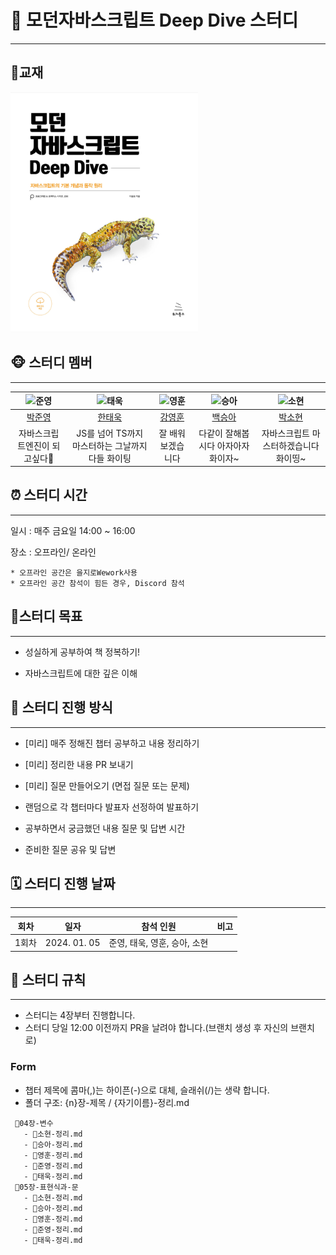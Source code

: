 # 📖 모던자바스크립트 Deep Dive 스터디

---

## 📕교재

<img src="./images/book_img.png" width='300px'>

## 🐵 스터디 멤버

---

| <img src="https://avatars.githubusercontent.com/u/37425309?v=4" title="준영"> | <img src = "https://avatars.githubusercontent.com/u/90249043?v=4" title="태욱"> | <img src="https://avatars.githubusercontent.com/u/155596644?v=4" title="영훈"> | <img src="https://avatars.githubusercontent.com/u/155128712?v=4" title="승아"> | <img src="https://avatars.githubusercontent.com/u/63449836?v=4" title="소현"> |
| :---------------------------------------------------------------------------: | :-----------------------------------------------------------------------------: | :----------------------------------------------------------------------------: | :----------------------------------------------------------------------------: | :---------------------------------------------------------------------------: |
|                    [박준영](https://github.com/zoonyoung)                     |                      [한태욱](https://github.com/TaeUk471)                      |                    [강영훈](https://github.com/harrykotter)                    |                     [백승아](https://github.com/seungAAA)                      |                    [박소현](https://github.com/thgus5335)                     |
|                         자바스크립트엔진이 되고싶다🤖                         |                JS를 넘어 TS까지 마스터하는 그날까지 다들 화이팅                 |                               잘 배워보겠습니다                                |                       다같이 잘해봅시다 아자아자 화이자~                       |                     자바스크립트 마스터하겠습니다 화이띵~                     |

## ⏰ 스터디 시간

---

일시 : 매주 금요일 14:00 ~ 16:00

장소 : 오프라인/ 온라인

    * 오프라인 공간은 을지로Wework사용
    * 오프라인 공간 참석이 힘든 경우, Discord 참석

## 👻스터디 목표

---

- 성실하게 공부하여 책 정복하기!

- 자바스크립트에 대한 깊은 이해

## 🎃 스터디 진행 방식

---

- [미리] 매주 정해진 챕터 공부하고 내용 정리하기

- [미리] 정리한 내용 PR 보내기

- [미리] 질문 만들어오기 (면접 질문 또는 문제)

- 랜덤으로 각 챕터마다 발표자 선정하여 발표하기

- 공부하면서 궁금했던 내용 질문 및 답변 시간

- 준비한 질문 공유 및 답변

## 🗓️ 스터디 진행 날짜

---

| 회차  |     일자     |          참석 인원           | 비고 |
| :---: | :----------: | :--------------------------: | :--: |
| 1회차 | 2024. 01. 05 | 준영, 태욱, 영훈, 승아, 소현 |      |

## 🚨 스터디 규칙

---

- 스터디는 4장부터 진행합니다.
- 스터디 당일 12:00 이전까지 PR을 날려야 합니다.(브랜치 생성 후 자신의 브랜치로)

### Form

- 챕터 제목에 콤마(,)는 하이픈(-)으로 대체, 슬래쉬(/)는 생략 합니다.
- 폴더 구조: {n}장-제목 / {자기이름}-정리.md

```
 📂04장-변수
   - 📃소현-정리.md
   - 📃승아-정리.md
   - 📃영훈-정리.md
   - 📃준영-정리.md
   - 📃태욱-정리.md
 📂05장-표현식과-문
   - 📃소현-정리.md
   - 📃승아-정리.md
   - 📃영훈-정리.md
   - 📃준영-정리.md
   - 📃태욱-정리.md
```
